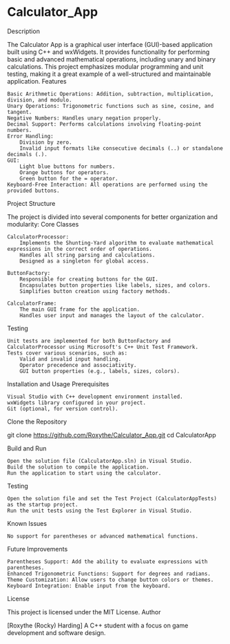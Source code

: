 # Calculator_App
Description

The Calculator App is a graphical user interface (GUI)-based application built using C++ and wxWidgets. It provides functionality for performing basic and advanced mathematical operations, including unary and binary calculations. This project emphasizes modular programming and unit testing, making it a great example of a well-structured and maintainable application.
Features

    Basic Arithmetic Operations: Addition, subtraction, multiplication, division, and modulo.
    Unary Operations: Trigonometric functions such as sine, cosine, and tangent.
    Negative Numbers: Handles unary negation properly.
    Decimal Support: Performs calculations involving floating-point numbers.
    Error Handling:
        Division by zero.
        Invalid input formats like consecutive decimals (..) or standalone decimals (.).
    GUI:
        Light blue buttons for numbers.
        Orange buttons for operators.
        Green button for the = operator.
    Keyboard-Free Interaction: All operations are performed using the provided buttons.

Project Structure

The project is divided into several components for better organization and modularity:
Core Classes

    CalculatorProcessor:
        Implements the Shunting-Yard algorithm to evaluate mathematical expressions in the correct order of operations.
        Handles all string parsing and calculations.
        Designed as a singleton for global access.

    ButtonFactory:
        Responsible for creating buttons for the GUI.
        Encapsulates button properties like labels, sizes, and colors.
        Simplifies button creation using factory methods.

    CalculatorFrame:
        The main GUI frame for the application.
        Handles user input and manages the layout of the calculator.

Testing

    Unit tests are implemented for both ButtonFactory and CalculatorProcessor using Microsoft's C++ Unit Test Framework.
    Tests cover various scenarios, such as:
        Valid and invalid input handling.
        Operator precedence and associativity.
        GUI button properties (e.g., labels, sizes, colors).

Installation and Usage
Prerequisites

    Visual Studio with C++ development environment installed.
    wxWidgets library configured in your project.
    Git (optional, for version control).

Clone the Repository

git clone <https://github.com/Roxythe/Calculator_App.git>
cd CalculatorApp

Build and Run

    Open the solution file (CalculatorApp.sln) in Visual Studio.
    Build the solution to compile the application.
    Run the application to start using the calculator.

Testing

    Open the solution file and set the Test Project (CalculatorAppTests) as the startup project.
    Run the unit tests using the Test Explorer in Visual Studio.

Known Issues

    No support for parentheses or advanced mathematical functions.

Future Improvements

    Parentheses Support: Add the ability to evaluate expressions with parentheses.
    Enhanced Trigonometric Functions: Support for degrees and radians.
    Theme Customization: Allow users to change button colors or themes.
    Keyboard Integration: Enable input from the keyboard.

License

This project is licensed under the MIT License.
Author

[Roxythe (Rocky) Harding]
A C++ student with a focus on game development and software design.
